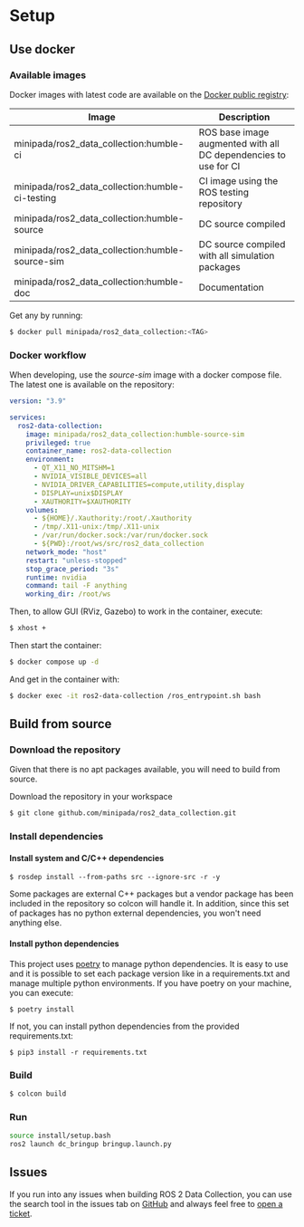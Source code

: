 # Setup

## Use docker

### Available images

Docker images with latest code are available on the [Docker public registry](https://hub.docker.com/repository/docker/minipada/ros2_data_collection):

| Image                                           | Description                                                     |
| ----------------------------------------------- | --------------------------------------------------------------- |
| minipada/ros2_data_collection:humble-ci         | ROS base image augmented with all DC dependencies to use for CI |
| minipada/ros2_data_collection:humble-ci-testing | CI image using the ROS testing repository                       |
| minipada/ros2_data_collection:humble-source     | DC source compiled                                              |
| minipada/ros2_data_collection:humble-source-sim | DC source compiled with all simulation packages                 |
| minipada/ros2_data_collection:humble-doc        | Documentation                                                   |

Get any by running:

```bash
$ docker pull minipada/ros2_data_collection:<TAG>
```

### Docker workflow

When developing, use the *source-sim* image with a docker compose file. The latest one is available on the repository:

```yaml
version: "3.9"

services:
  ros2-data-collection:
    image: minipada/ros2_data_collection:humble-source-sim
    privileged: true
    container_name: ros2-data-collection
    environment:
      - QT_X11_NO_MITSHM=1
      - NVIDIA_VISIBLE_DEVICES=all
      - NVIDIA_DRIVER_CAPABILITIES=compute,utility,display
      - DISPLAY=unix$DISPLAY
      - XAUTHORITY=$XAUTHORITY
    volumes:
      - ${HOME}/.Xauthority:/root/.Xauthority
      - /tmp/.X11-unix:/tmp/.X11-unix
      - /var/run/docker.sock:/var/run/docker.sock
      - ${PWD}:/root/ws/src/ros2_data_collection
    network_mode: "host"
    restart: "unless-stopped"
    stop_grace_period: "3s"
    runtime: nvidia
    command: tail -F anything
    working_dir: /root/ws
```

Then, to allow GUI (RViz, Gazebo) to work in the container, execute:

```bash
$ xhost +
```

Then start the container:

```bash
$ docker compose up -d
```

And get in the container with:
```bash
$ docker exec -it ros2-data-collection /ros_entrypoint.sh bash
```

## Build from source

### Download the repository
Given that there is no apt packages available, you will need to build from source.

Download the repository in your workspace

```bash
$ git clone github.com/minipada/ros2_data_collection.git
```

### Install dependencies
#### Install system and C/C++ dependencies
```
$ rosdep install --from-paths src --ignore-src -r -y
```

Some packages are external C++ packages but a vendor package has been included in the repository so colcon will handle it.
In addition, since this set of packages has no python external dependencies, you won't need anything else.

#### Install python dependencies
This project uses [poetry](https://python-poetry.org/) to manage python dependencies. It is easy to use and it is possible to set each package version like in a requirements.txt and manage multiple python environments.
If you have poetry on your machine, you can execute:

`$ poetry install`

If not, you can install python dependencies from the provided requirements.txt:

`$ pip3 install -r requirements.txt`

### Build

```bash
$ colcon build
```

### Run
```bash
source install/setup.bash
ros2 launch dc_bringup bringup.launch.py
```

## Issues
If you run into any issues when building ROS 2 Data Collection, you can use the search tool in the issues tab on [GitHub](https://github.com/minipada/ros2_data_collection) and always feel free to [open a ticket](https://github.com/minipada/ros2_data_collection).
